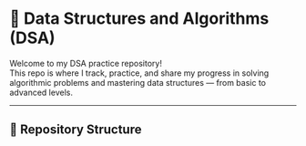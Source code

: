 # 🧠 Data Structures and Algorithms (DSA)

Welcome to my DSA practice repository!  
This repo is where I track, practice, and share my progress in solving algorithmic problems and mastering data structures — from basic to advanced levels.

---

## 📂 Repository Structure

